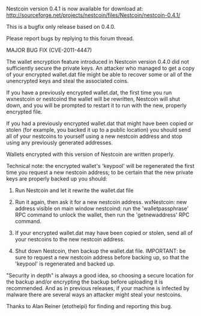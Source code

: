 Nestcoin version 0.4.1 is now available for download at:
http://sourceforge.net/projects/nestcoin/files/Nestcoin/nestcoin-0.4.1/

This is a bugfix only release based on 0.4.0.

Please report bugs by replying to this forum thread.

MAJOR BUG FIX  (CVE-2011-4447)

The wallet encryption feature introduced in Nestcoin version 0.4.0 did not sufficiently secure the private keys. An attacker who
managed to get a copy of your encrypted wallet.dat file might be able to recover some or all of the unencrypted keys and steal the
associated coins.

If you have a previously encrypted wallet.dat, the first time you run wxnestcoin or nestcoind the wallet will be rewritten, Nestcoin will
shut down, and you will be prompted to restart it to run with the new, properly encrypted file.

If you had a previously encrypted wallet.dat that might have been copied or stolen (for example, you backed it up to a public
location) you should send all of your nestcoins to yourself using a new nestcoin address and stop using any previously generated addresses.

Wallets encrypted with this version of Nestcoin are written properly.

Technical note: the encrypted wallet's 'keypool' will be regenerated the first time you request a new nestcoin address; to be certain that the
new private keys are properly backed up you should:

1. Run Nestcoin and let it rewrite the wallet.dat file

2. Run it again, then ask it for a new nestcoin address.
wxNestcoin: new address visible on main window
nestcoind: run the 'walletpassphrase' RPC command to unlock the wallet,  then run the 'getnewaddress' RPC command.

3. If your encrypted wallet.dat may have been copied or stolen, send all of your nestcoins to the new nestcoin address.

4. Shut down Nestcoin, then backup the wallet.dat file.
IMPORTANT: be sure to request a new nestcoin address before backing up, so that the 'keypool' is regenerated and backed up.

"Security in depth" is always a good idea, so choosing a secure location for the backup and/or encrypting the backup before uploading it is recommended. And as in previous releases, if your machine is infected by malware there are several ways an attacker might steal your nestcoins.

Thanks to Alan Reiner (etotheipi) for finding and reporting this bug.
